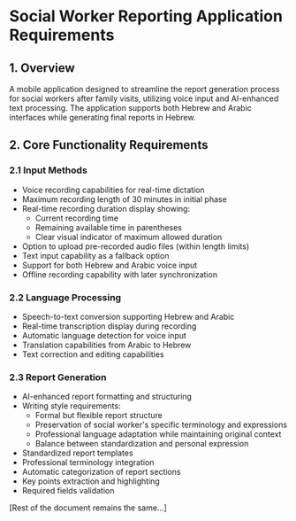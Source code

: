 # Social Worker Reporting Application Requirements

## 1. Overview
A mobile application designed to streamline the report generation process for social workers after family visits, utilizing voice input and AI-enhanced text processing. The application supports both Hebrew and Arabic interfaces while generating final reports in Hebrew.

## 2. Core Functionality Requirements

### 2.1 Input Methods
- Voice recording capabilities for real-time dictation
- Maximum recording length of 30 minutes in initial phase
- Real-time recording duration display showing:
  - Current recording time
  - Remaining available time in parentheses
  - Clear visual indicator of maximum allowed duration
- Option to upload pre-recorded audio files (within length limits)
- Text input capability as a fallback option
- Support for both Hebrew and Arabic voice input
- Offline recording capability with later synchronization

### 2.2 Language Processing
- Speech-to-text conversion supporting Hebrew and Arabic
- Real-time transcription display during recording
- Automatic language detection for voice input
- Translation capabilities from Arabic to Hebrew
- Text correction and editing capabilities

### 2.3 Report Generation
- AI-enhanced report formatting and structuring
- Writing style requirements:
  - Formal but flexible report structure
  - Preservation of social worker's specific terminology and expressions
  - Professional language adaptation while maintaining original context
  - Balance between standardization and personal expression
- Standardized report templates
- Professional terminology integration
- Automatic categorization of report sections
- Key points extraction and highlighting
- Required fields validation

[Rest of the document remains the same...]